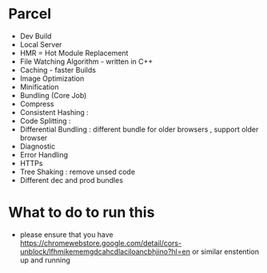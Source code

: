 # Parcel
- Dev Build
- Local Server
- HMR = Hot Module Replacement
- File Watching Algorithm - written in C++
- Caching - faster Builds
- Image Optimization
- Minification
- Bundling (Core Job)
- Compress
- Consistent Hashing : 
- Code Splitting :
- Differential Bundling : different bundle for older browsers , support older browser
- Diagnostic
- Error Handling
- HTTPs
- Tree Shaking : remove unsed code 
- Different dec and prod bundles

# What to do to run this 
- please ensure that you have https://chromewebstore.google.com/detail/cors-unblock/lfhmikememgdcahcdlaciloancbhjino?hl=en or similar enstention up and running